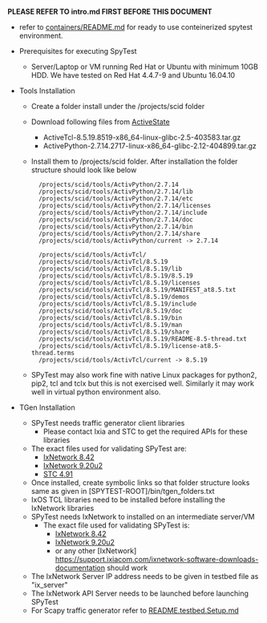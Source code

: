 **PLEASE REFER TO intro.md FIRST BEFORE THIS DOCUMENT**

* refer to [containers/README.md](../containers/README.md) for ready to use conteinerized spytest environment.

* Prerequisites for executing SpyTest
    * Server/Laptop or VM running Red Hat or Ubuntu with minimum 10GB HDD.
      We have tested on Red Hat 4.4.7-9 and Ubuntu 16.04.10

* Tools Installation
    * Create a folder install under the /projects/scid folder
    * Download following files from [ActiveState](https://www.activestate.com/products/)
        * ActiveTcl-8.5.19.8519-x86_64-linux-glibc-2.5-403583.tar.gz
        * ActivePython-2.7.14.2717-linux-x86_64-glibc-2.12-404899.tar.gz
    * Install them to /projects/scid folder. After installation the folder structure should look like below

            /projects/scid/tools/ActivPython/2.7.14
            /projects/scid/tools/ActivPython/2.7.14/lib
            /projects/scid/tools/ActivPython/2.7.14/etc
            /projects/scid/tools/ActivPython/2.7.14/licenses
            /projects/scid/tools/ActivPython/2.7.14/include
            /projects/scid/tools/ActivPython/2.7.14/doc
            /projects/scid/tools/ActivPython/2.7.14/bin
            /projects/scid/tools/ActivPython/2.7.14/share
            /projects/scid/tools/ActivPython/current -> 2.7.14

            /projects/scid/tools/ActivTcl/
            /projects/scid/tools/ActivTcl/8.5.19
            /projects/scid/tools/ActivTcl/8.5.19/lib
            /projects/scid/tools/ActivTcl/8.5.19/8.5.19
            /projects/scid/tools/ActivTcl/8.5.19/licenses
            /projects/scid/tools/ActivTcl/8.5.19/MANIFEST_at8.5.txt
            /projects/scid/tools/ActivTcl/8.5.19/demos
            /projects/scid/tools/ActivTcl/8.5.19/include
            /projects/scid/tools/ActivTcl/8.5.19/doc
            /projects/scid/tools/ActivTcl/8.5.19/bin
            /projects/scid/tools/ActivTcl/8.5.19/man
            /projects/scid/tools/ActivTcl/8.5.19/share
            /projects/scid/tools/ActivTcl/8.5.19/README-8.5-thread.txt
            /projects/scid/tools/ActivTcl/8.5.19/license-at8.5-thread.terms
            /projects/scid/tools/ActivTcl/current -> 8.5.19
    * SPyTest may also work fine with native Linux packages for python2, pip2, tcl and tclx
      but this is not exercised well. Similarly it may work well in virtual python environment also.

* TGen Installation
    * SPyTest needs traffic generator client libraries
        * Please contact Ixia and STC to get the required APIs for these libraries
    * The exact files used for validating SPyTest are:
        * [IxNetwork 8.42](http://downloads.ixiacom.com/support/downloads_and_updates/public/ixnetwork/IxNetworkAPI8.42.1250.2Linux64.bin.tgz)
        * [IxNetwork 9.20u2](https://downloads.ixiacom.com/support/downloads_and_updates/public/ixnetwork/9.20-Update2/IxNetworkAPI9.20.2201.71Linux64.bin.tgz)
        * [STC 4.91](https://support.spirent.com/SpirentCSC/SpirentDownloadsAppPage?rid=10492)
    * Once installed, create symbolic links so that folder structure looks same as given in
        [SPYTEST-ROOT]/bin/tgen_folders.txt
    * IxOS TCL libraries need to be installed before installing the IxNetwork libraries
    * SPyTest needs IxNetwork to installed on an intermediate server/VM
        * The exact file used for validating SPyTest is:  
            * [IxNetwork 8.42](http://downloads.ixiacom.com/support/downloads_and_updates/public/ixnetwork/IxNetwork8.42EA.exe)
            * [IxNetwork 9.20u2](https://downloads.ixiacom.com/support/downloads_and_updates/public/ixnetwork/9.20-Update2/IxNetwork-9.20-Update(2)-IxNetworkUpdates.exe)
            * or any other [IxNetwork] https://support.ixiacom.com/ixnetwork-software-downloads-documentation should work
    * The IxNetwork Server IP address needs to be given in testbed file as "ix_server"
    * The IxNetwork API Server needs to be launched before launching SPyTest
    * For Scapy traffic generator refer to [README.testbed.Setup.md](https://github.com/sonic-net/sonic-mgmt/blob/master/docs/testbed/README.testbed.Setup.md)

